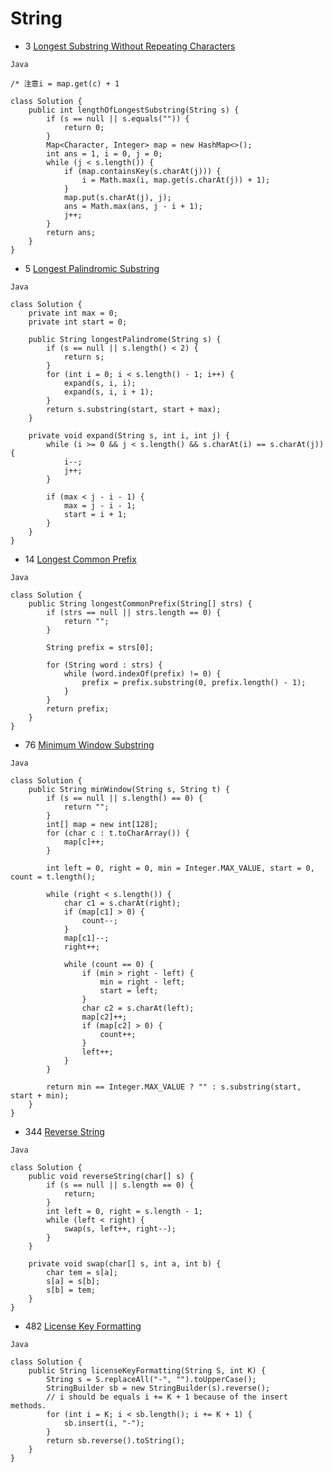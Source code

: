 # String
- 3 [Longest Substring Without Repeating Characters](https://leetcode.com/problems/longest-substring-without-repeating-characters/)
```
Java

/* 注意i = map.get(c) + 1

class Solution {
    public int lengthOfLongestSubstring(String s) {
        if (s == null || s.equals("")) {
            return 0;
        }
        Map<Character, Integer> map = new HashMap<>();
        int ans = 1, i = 0, j = 0;
        while (j < s.length()) {
            if (map.containsKey(s.charAt(j))) {
                i = Math.max(i, map.get(s.charAt(j)) + 1);
            }
            map.put(s.charAt(j), j);
            ans = Math.max(ans, j - i + 1);
            j++;
        }
        return ans;
    }
}
```

- 5 [Longest Palindromic Substring](https://leetcode.com/problems/longest-palindromic-substring/)
```
Java

class Solution {
    private int max = 0;
    private int start = 0;
    
    public String longestPalindrome(String s) {
        if (s == null || s.length() < 2) {
            return s;
        }
        for (int i = 0; i < s.length() - 1; i++) {
            expand(s, i, i);
            expand(s, i, i + 1);
        }
        return s.substring(start, start + max);
    }
    
    private void expand(String s, int i, int j) {
        while (i >= 0 && j < s.length() && s.charAt(i) == s.charAt(j)) {
            i--;
            j++;
        }
        
        if (max < j - i - 1) {
            max = j - i - 1;
            start = i + 1;
        }
    }
}
```

- 14 [Longest Common Prefix](https://leetcode.com/problems/longest-common-prefix/)
```
Java

class Solution {
    public String longestCommonPrefix(String[] strs) {
        if (strs == null || strs.length == 0) {
            return "";
        }
        
        String prefix = strs[0];
        
        for (String word : strs) {
            while (word.indexOf(prefix) != 0) {
                prefix = prefix.substring(0, prefix.length() - 1);
            }
        }
        return prefix;
    }
}
```

- 76 [Minimum Window Substring](https://leetcode.com/problems/minimum-window-substring/)
```
Java

class Solution {
    public String minWindow(String s, String t) {
        if (s == null || s.length() == 0) {
            return "";
        }
        int[] map = new int[128];
        for (char c : t.toCharArray()) {
            map[c]++;
        }
        
        int left = 0, right = 0, min = Integer.MAX_VALUE, start = 0, count = t.length();
        
        while (right < s.length()) {
            char c1 = s.charAt(right);
            if (map[c1] > 0) {
                count--;
            }
            map[c1]--;
            right++;
            
            while (count == 0) {
                if (min > right - left) {
                    min = right - left;
                    start = left;
                }
                char c2 = s.charAt(left);
                map[c2]++;
                if (map[c2] > 0) {
                    count++;
                }
                left++;
            }
        }
        
        return min == Integer.MAX_VALUE ? "" : s.substring(start, start + min);
    }
}
```

- 344 [Reverse String](https://leetcode.com/problems/reverse-string/)
```
Java

class Solution {
    public void reverseString(char[] s) {
        if (s == null || s.length == 0) {
            return;
        }
        int left = 0, right = s.length - 1;
        while (left < right) {
            swap(s, left++, right--);
        }
    }
    
    private void swap(char[] s, int a, int b) {
        char tem = s[a];
        s[a] = s[b];
        s[b] = tem;
    }
}
```

- 482 [License Key Formatting](https://leetcode.com/problems/license-key-formatting/)
```
Java

class Solution {
    public String licenseKeyFormatting(String S, int K) {
        String s = S.replaceAll("-", "").toUpperCase();
        StringBuilder sb = new StringBuilder(s).reverse();
        // i should be equals i += K + 1 because of the insert methods.
        for (int i = K; i < sb.length(); i += K + 1) {
            sb.insert(i, "-");
        }
        return sb.reverse().toString();
    }
}
```